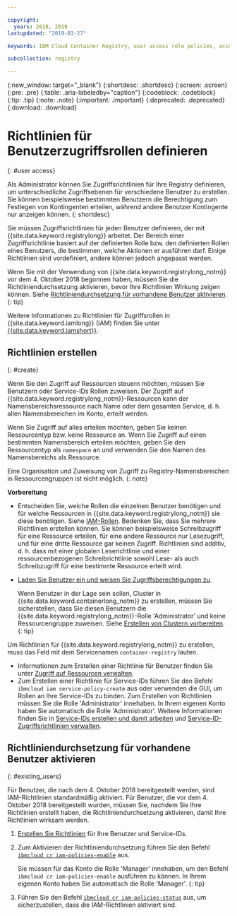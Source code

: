 ```yaml
---

copyright:
  years: 2018, 2019
lastupdated: "2019-03-27"

keywords: IBM Cloud Container Registry, user access role policies, access policies, policies, policy enforcement,

subcollection: registry

---
```


{:new_window: target="_blank"}
{:shortdesc: .shortdesc}
{:screen: .screen}
{:pre: .pre}
{:table: .aria-labeledby="caption"}
{:codeblock: .codeblock}
{:tip: .tip}
{:note: .note}
{:important: .important}
{:deprecated: .deprecated}
{:download: .download}

# Richtlinien für Benutzerzugriffsrollen definieren
{: #user access}

Als Administrator können Sie Zugriffsrichtlinien für Ihre Registry definieren, um unterschiedliche Zugriffsebenen für verschiedene Benutzer zu erstellen. Sie können beispielsweise bestimmten Benutzern die Berechtigung zum Festlegen von Kontingenten erteilen, während andere Benutzer Kontingente nur anzeigen können.
{: shortdesc}

Sie müssen Zugriffsrichtlinien für jeden Benutzer definieren, der mit {{site.data.keyword.registrylong}} arbeitet. Der Bereich einer Zugriffsrichtlinie basiert auf der definierten Rolle bzw. den definierten Rollen eines Benutzers, die bestimmen, welche Aktionen er ausführen darf. Einige Richtlinien sind vordefiniert, andere können jedoch angepasst werden.

Wenn Sie mit der Verwendung von {{site.data.keyword.registrylong_notm}} vor dem 4. Oktober 2018 begonnen haben, müssen Sie die Richtliniendurchsetzung aktivieren, bevor Ihre Richtlinien Wirkung zeigen können. Siehe [Richtliniendurchsetzung für vorhandene Benutzer aktivieren](#existing_users).
{: tip}

Weitere Informationen zu Richtlinien für Zugriffsrollen in {{site.data.keyword.iamlong}} (IAM) finden Sie unter [{{site.data.keyword.iamshort}}](/docs/iam?topic=iam-iamoverview#iamoverview).

## Richtlinien erstellen
{: #create}

Wenn Sie den Zugriff auf Ressourcen steuern möchten, müssen Sie Benutzern oder Service-IDs Rollen zuweisen. Der Zugriff auf {{site.data.keyword.registrylong_notm}}-Ressourcen kann der Namensbereichsressource nach Name oder dem gesamten Service, d. h. allen Namensbereichen im Konto, erteilt werden.

Wenn Sie Zugriff auf alles erteilen möchten, geben Sie keinen Ressourcentyp bzw. keine Ressource an. Wenn Sie Zugriff auf einen bestimmten Namensbereich erteilen möchten, geben Sie den Ressourcentyp als `namespace` an und verwenden Sie den Namen des Namensbereichs als Ressource.

Eine Organisation und Zuweisung von Zugriff zu Registry-Namensbereichen in Ressourcengruppen ist nicht möglich.
{: note}

**Vorbereitung**

- Entscheiden Sie, welche Rollen die einzelnen Benutzer benötigen und für welche Ressourcen in {{site.data.keyword.registrylong_notm}} sie diese benötigen. Siehe [IAM-Rollen](/docs/services/Registry?topic=registry-iam#iam). Bedenken Sie, dass Sie mehrere Richtlinien erstellen können. Sie können beispielsweise Schreibzugriff für eine Ressource erteilen, für eine andere Ressource nur Lesezugriff, und für eine dritte Ressource gar keinen Zugriff. Richtlinien sind additiv, d. h. dass mit einer globalen Leserichtlinie und einer ressourcenbezogenen Schreibrichtlinie sowohl Lese- als auch Schreibzugriff für eine bestimmte Ressource erteilt wird.

- [Laden Sie Benutzer ein und weisen Sie Zugriffsberechtigungen zu](/docs/iam?topic=iam-iamuserinv#iamuserinv).

  Wenn Benutzer in der Lage sein sollen, Cluster in {{site.data.keyword.containerlong_notm}} zu erstellen, müssen Sie sicherstellen, dass Sie diesen Benutzern die {{site.data.keyword.registrylong_notm}}-Rolle 'Administrator' und keine Ressourcengruppe zuweisen. Siehe [Erstellen von Clustern vorbereiten](/docs/containers?topic=containers-clusters#cluster_prepare).
  {: tip}

Um Richtlinien für {{site.data.keyword.registrylong_notm}} zu erstellen, muss das Feld mit dem Servicenamen `container-registry` lauten.

- Informationen zum Erstellen einer Richtlinie für Benutzer finden Sie unter [Zugriff auf Ressourcen verwalten](/docs/iam?topic=iam-iammanidaccser#iammanidaccser).
- Zum Erstellen einer Richtlinie für Service-IDs führen Sie den Befehl `ibmcloud iam service-policy-create` aus oder verwenden die GUI, um Rollen an Ihre Service-IDs zu binden. Zum Erstellen von Richtlinien müssen Sie die Rolle 'Administrator' innehaben. In Ihrem eigenen Konto haben Sie automatisch die Rolle 'Administrator'. Weitere Informationen finden Sie in [Service-IDs erstellen und damit arbeiten](/docs/iam?topic=iam-serviceids#serviceids) und [Service-ID-Zugriffsrichtlinien verwalten](/docs/iam?topic=iam-serviceidpolicy#serviceidpolicy).

## Richtliniendurchsetzung für vorhandene Benutzer aktivieren
{: #existing_users}

Für Benutzer, die nach dem 4. Oktober 2018 bereitgestellt werden, sind IAM-Richtlinien standardmäßig aktiviert. Für Benutzer, die vor dem 4. Oktober 2018 bereitgestellt wurden, müssen Sie, nachdem Sie Ihre Richtlinien erstellt haben, die Richtliniendurchsetzung aktivieren, damit Ihre Richtlinien wirksam werden.

1. [Erstellen Sie Richtlinien](#create) für Ihre Benutzer und Service-IDs.

2. Zum Aktivieren der Richtliniendurchsetzung führen Sie den Befehl [`ibmcloud cr iam-policies-enable`](/docs/services/Registry?topic=container-registry-cli-plugin-containerregcli#bx_cr_iam_policies_enable) aus.

    Sie müssen für das Konto die Rolle 'Manager' innehaben, um den Befehl `ibmcloud cr iam-policies-enable` ausführen zu können. In Ihrem eigenen Konto haben Sie automatisch die Rolle 'Manager'.
    {: tip}

3. Führen Sie den Befehl [`ibmcloud cr iam-policies-status`](/docs/services/Registry?topic=container-registry-cli-plugin-containerregcli#bx_cr_iam_policies_status) aus, um sicherzustellen, dass die IAM-Richtlinien aktiviert sind.
